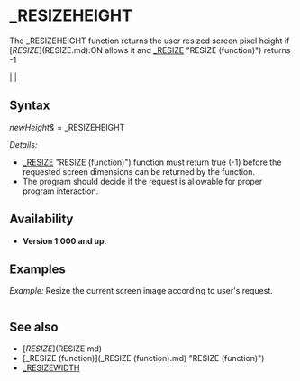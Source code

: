 # _RESIZEHEIGHT

The _RESIZEHEIGHT function returns the user resized screen pixel height if [$RESIZE]($RESIZE.md):ON allows it and [_RESIZE](_RESIZE.md) "RESIZE (function)") returns -1

  

|  |

## Syntax

*newHeight&* = _RESIZEHEIGHT
  

*Details:*

* [_RESIZE](_RESIZE.md) "RESIZE (function)") function must return true (-1) before the requested screen dimensions can be returned by the function.
* The program should decide if the request is allowable for proper program interaction.

  

## Availability

* **Version 1.000 and up**.

  

## Examples

*Example:* Resize the current screen image according to user's request.

``` [$RESIZE]($RESIZE.md):ON  s& = [_NEWIMAGE](_NEWIMAGE.md)(300, 300, 32) [SCREEN](SCREEN.md) s&  bee& = [_LOADIMAGE](_LOADIMAGE.md)("qb64_trans.png") 'any image  [DO](DO.md)     [IF](IF.md) [_RESIZE](_RESIZE.md) "RESIZE (function)") THEN         oldimage& = s&         s& = _NEWIMAGE(_RESIZEWIDTH, _RESIZEHEIGHT, 32)         SCREEN s&         [_FREEIMAGE](_FREEIMAGE.md) oldimage&     END IF      [CLS](CLS.md)      'Center the QB64 bee image:     x = [_WIDTH](_WIDTH.md) "WIDTH (function)") / 2 - _WIDTH(bee&) / 2     y = [_HEIGHT](_HEIGHT.md) / 2 - _HEIGHT(bee&) / 2     [_PUTIMAGE](_PUTIMAGE.md) (x, y), bee&     [_DISPLAY](_DISPLAY.md)     [_LIMIT](_LIMIT.md) 30 [LOOP](LOOP.md)  
```

  

## See also

* [$RESIZE]($RESIZE.md)
* [_RESIZE (function)](_RESIZE (function).md) "RESIZE (function)")
* [_RESIZEWIDTH](_RESIZEWIDTH.md)

  

